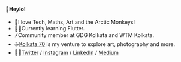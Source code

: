#### 👋Heylo!
- 💖I love Tech, Maths, Art and the Arctic Monkeys!
- 🐥🐤Currently learning Flutter.
- ⚡Community member at GDG Kolkata and WTM Kolkata.
- ☕[Kolkata 70](http://www.rajwrita.com/kol70/) is my venture to explore art, photography and more.
- 🙋‍♀️[Twitter](https://twitter.com/rajwrita) / [Instagram](https://www.instagram.com/rajwrita/) / [LinkedIn](https://www.linkedin.com/in/rajwrita-nath/) / [Medium](https://medium.com/@rajwrita)

